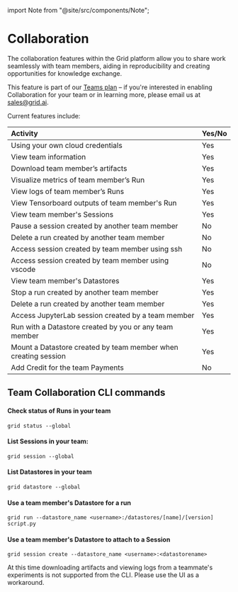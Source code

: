 import Note from "@site/src/components/Note";

# Collaboration

The collaboration features within the Grid platform allow you to share work seamlessly with team members, aiding in reproducibility and creating opportunities for knowledge exchange.

This feature is part of our [Teams plan](https://www.grid.ai/upgrade/) – if you're interested in enabling Collaboration for your team or in learning more, please email us at sales@grid.ai.

Current features include:

| Activity | Yes/No |
| :--- | :--- |
| Using your own cloud credentials | Yes |
| View team information | Yes |
| Download team member’s artifacts  | Yes |
| Visualize metrics of team member’s Run | Yes |
| View logs of team member’s Runs | Yes |
| View Tensorboard outputs of team member's Run | Yes |
| View team member's Sessions | Yes |
| Pause a session created by another team member | No |
| Delete a run created by another team member | No |
| Access session created by team member using ssh  | No |
| Access session created by team member using vscode | No |
| View team member's Datastores | Yes |
| Stop a run created by another team member | Yes |
| Delete a run created by another team member | Yes |
| Access JupyterLab session created by a team member | Yes |
| Run with a Datastore created by you or any team member | Yes |
| Mount a Datastore created by team member when creating session | Yes |
| Add Credit for the team Payments | No |

## Team Collaboration CLI commands

#### Check status of Runs in your team
`grid status --global`

#### List Sessions in your team:
`grid session --global`

#### List Datastores in your team
`grid datastore --global`

#### Use a team member's Datastore for a run
`grid run --datastore_name <username>:/datastores/[name]/[version] script.py`

#### Use a team member's Datastore to attach to a Session
`grid session create --datastore_name <username>:<datastorename>`

<note>At this time downloading artifacts and viewing logs from a teammate's experiments is not supported from the CLI. Please use the UI as a workaround.</note>
